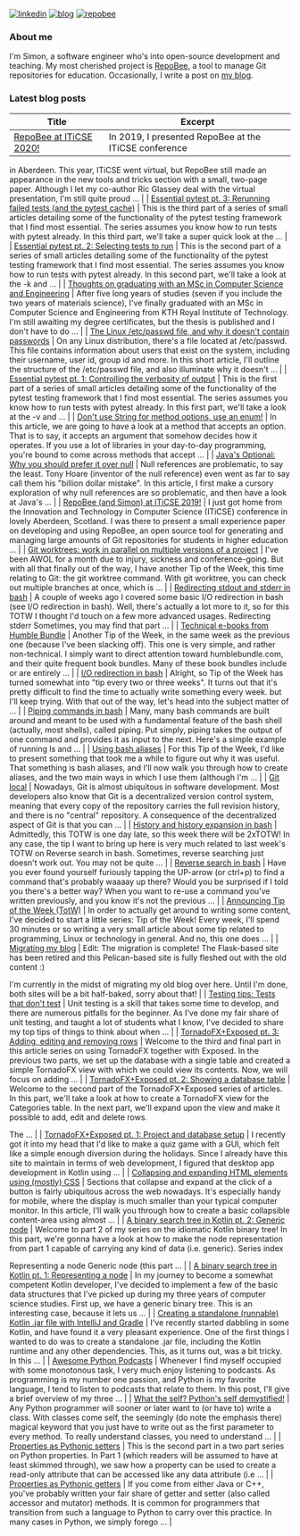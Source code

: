
[![linkedin](https://img.shields.io/badge/-linkedin-blue?style=for-the-badge)](https://www.linkedin.com/in/simon-lars%C3%A9n-b665b3102/)
[![blog](https://img.shields.io/badge/-blog-lightgrey?style=for-the-badge)](https://slar.se)
[![repobee](https://img.shields.io/badge/-repobee-blue?style=for-the-badge)](https://repobee.org)

### About me
I'm Simon, a software engineer who's into open-source development and teaching.
My most cherished project is [RepoBee](https://repobee.org), a tool to manage
Git repositories for education. Occasionally, I write a post on [my
blog](https://slar.se).

### Latest blog posts
| Title                                                                                                                                                                      | Excerpt                                                                                                                                                                                                                                                                                                                         |
|----------------------------------------------------------------------------------------------------------------------------------------------------------------------------|---------------------------------------------------------------------------------------------------------------------------------------------------------------------------------------------------------------------------------------------------------------------------------------------------------------------------------|
| [RepoBee at ITiCSE 2020!](https://slar.se/repobee-at-iticse-2020.html)                                                                                                     | In 2019, I presented RepoBee at the ITiCSE conference
in Aberdeen. This year, ITiCSE went virtual, but RepoBee still made an
appearance in the new tools and tricks section with a small, two-page paper.
Although I let my co-author Ric Glassey deal with the virtual presentation, I'm
still quite proud …                   |
| [Essential pytest pt. 3: Rerunning failed tests (and the pytest cache)](https://slar.se/essential-pytest-3.html)                                                           | This is the third part of a series of small articles detailing some of the
functionality of the pytest testing
framework that I find most essential. The series assumes you know how to run
tests with pytest already.
In this third part, we'll take a super quick look at the …                                               |
| [Essential pytest pt. 2: Selecting tests to run](https://slar.se/essential-pytest-2.html)                                                                                  | This is the second part of a series of small articles detailing some of the
functionality of the pytest testing
framework that I find most essential. The series assumes you know how to run
tests with pytest already.
In this second part, we'll take a look at the -k and …                                                  |
| [Thoughts on graduating with an MSc in Computer Science and Engineering](https://slar.se/thoughts-on-graduating-with-an-msc-in-computer-science-and-engineering.html)      | After five long years of studies (seven if you include the two years of
materials science), I've finally graduated with an MSc in Computer Science and
Engineering from KTH Royal Institute of Technology. I'm still awaiting my
degree certificates, but the thesis is
published and I don't
have to do …                      |
| [The Linux /etc/passwd file, and why it doesn't contain passwords](https://slar.se/etc-passwd.html)                                                                        | On any Linux distribution, there's a file located at /etc/passwd. This file
contains information about users that exist on the system, including their
username, user id, group id and more. In this short article, I'll outline the
structure of the /etc/passwd file, and also illuminate why it doesn't …                    |
| [Essential pytest pt. 1: Controlling the verbosity of output](https://slar.se/essential-pytest-1.html)                                                                     | This is the first part of a series of small articles detailing some of the
functionality of the pytest testing
framework that I find most essential. The series assumes you know how to run
tests with pytest already.
In this first part, we'll take a look at the -v and …                                                    |
| [Don't use String for method options, use an enum!](https://slar.se/dont-use-string-for-method-options-use-an-enum.html)                                                   | In this article, we are going to have a look at a method that accepts an option.
That is to say, it accepts an argument that somehow decides how it operates. If
you use a lot of libraries in your day-to-day programming, you're bound to come
across methods that accept …                                                   |
| [Java's Optional: Why you should prefer it over null](https://slar.se/javas-optional-why-you-should-prefer-it-over-null.html)                                              | Null references are problematic, to say the least. Tony Hoare (inventor of the
null reference) even went as far to say call them his "billion dollar
mistake".
In this article, I first make a cursory exploration of why null references are
so problematic, and then have a look at Java's …                                  |
| [RepoBee (and Simon) at ITiCSE 2019!](https://slar.se/repobee-and-simon-at-iticse-2019.html)                                                                               | I just got home from the Innovation and Technology in Computer Science
(ITiCSE) conference in lovely Aberdeen, Scotland. I was there to present a small
experience paper on developing and using RepoBee, an open
source tool for generating and managing large amounts of Git repositories for
students in higher education …  |
| [Git worktrees: work in parallel on multiple versions of a project](https://slar.se/git-worktrees-work-in-parallel-on-multiple-versions-of-a-project.html)                 | I've been AWOL for a month due to injury, sickness and conference-going. But
with all that finally out of the way, I have another Tip of the Week, this time
relating to Git: the git worktree command. With git worktree, you can check
out multiple branches at once, which is …                                              |
| [Redirecting stdout and stderr in bash](https://slar.se/redirecting-stdout-and-stderr-in-bash.html)                                                                        | A couple of weeks ago I covered some basic I/O redirection in bash (see
I/O redirection in bash). Well, there's actually
a lot more to it, so for this TOTW I thought I'd touch on a few more advanced
usages.
Redirecting stderr
Sometimes, you may find that part …                                                           |
| [Technical e-books from Humble Bundle](https://slar.se/technical-e-books-from-humble-bundle.html)                                                                          | Another Tip of the Week, in the same week as the previous one (because I've
been slacking off). This one is very simple, and rather non-technical. I simply
want to direct attention toward
humblebundle.com, and their quite frequent book
bundles. Many of these book bundles include or are entirely …                       |
| [I/O redirection in bash](https://slar.se/io-redirection-in-bash.html)                                                                                                     | Alright, so Tip of the Week has turned somewhat into "tip every two or three
weeks". It turns out that it's pretty difficult to find the time to actually
write something every week. but I'll keep trying. With that out of the way,
let's head into the subject matter of …                                                   |
| [Piping commands in bash](https://slar.se/piping-commands-in-bash.html)                                                                                                    | Many, many bash commands are built around and meant to be used with a
fundamental feature of the bash shell (actually, most shells), called piping.
Put simply, piping takes the output of one command and provides it as input to
the next. Here's a simple example of running ls and …                                        |
| [Using bash aliases](https://slar.se/using-bash-aliases.html)                                                                                                              | For this Tip of the Week, I'd like to present something that took me a while
to figure out why it was useful. That something is bash aliases, and I'll now
walk you through how to create aliases, and the two main ways in which I use
them (although I'm …                                                                    |
| [Git local](https://slar.se/git-local.html)                                                                                                                                | Nowadays, Git is almost ubiquitous in software development. Most developers also
know that Git is a decentralized version control system, meaning that every
copy of the repository carries the full revision history, and there is no
"central" repository. A consequence of the decentralized aspect of Git is that
you can … |
| [History and history expansion in bash](https://slar.se/history-and-history-expansion-in-bash.html)                                                                        | Admittedly, this TOTW is one day late, so this week there will be 2xTOTW! In
any case, the tip I want to bring up here is very much related to last week's
TOTW on Reverse search in bash. Sometimes,
reverse searching just doesn't work out. You may not be quite …                                                           |
| [Reverse search in bash](https://slar.se/reverse-search-in-bash.html)                                                                                                      | Have you ever found yourself furiously tapping the UP-arrow (or ctrl+p) to
find a command that's probably waaaay up there? Would you be surprised if I
told you there's a better way? When you want to re-use a command you've written
previously, and you know it's not the previous …                                         |
| [Announcing Tip of the Week (TotW)](https://slar.se/announcing-tip-of-the-week-totw.html)                                                                                  | In order to actually get around to writing some content, I've decided to start
a little series: Tip of the Week! Every week, I'll spend 30 minutes or so
writing a very small article about some tip related to programming, Linux or
technology in general. And no, this one does …                                            |
| [Migrating my blog](https://slar.se/migrating-my-blog.html)                                                                                                                | Edit: The migration is complete! The Flask-based site has been retired
and this Pelican-based site is fully fleshed out with the old content :)

I'm currently in the midst of migrating my old blog over here. Until I'm done,
both sites will be a bit half-baked, sorry about that!                                          |
| [Testing tips: Tests that don't test](https://slar.se/tests-that-dont-test.html)                                                                                           | Unit testing is a skill that takes some time to develop, and there are numerous
pitfalls for the beginner. As I've done my fair share of unit testing, and
taught a lot of students what I know, I've decided to share my top tips of
things to think about when …                                                              |
| [TornadoFX+Exposed pt. 3: Adding, editing and removing rows](https://slar.se/tornadofxexposed-pt-3-adding-editing-and-removing-rows.html)                                  | Welcome to the third and final part in this article series on using TornadoFX
together with Exposed. In the previous two parts, we set up the database with a
single table and created a simple TornadoFX view with which we could view its
contents. Now, we will focus on adding …                                            |
| [TornadoFX+Exposed pt. 2: Showing a database table](https://slar.se/tornadofxexposed-pt-2-showing-a-database-table.html)                                                   | Welcome to the second part of the TornadoFX+Exposed series of articles. In this
part, we'll take a look at how to create a TornadoFX view for the Categories
table. In the next part, we'll expand upon the view and make it possible to
add, edit and delete rows.

The …                                                      |
| [TornadoFX+Exposed pt. 1: Project and database setup](https://slar.se/tornadofxexposed-pt-1-project-and-database-setup.html)                                               | I recently got it into my head that I'd like to make a quiz game with a GUI,
which felt like a simple enough diversion during the holidays. Since I already
have this site to maintain in terms of web development, I figured that desktop
app development in Kotlin using …                                                    |
| [Collapsing and expanding HTML elements using (mostly) CSS](https://slar.se/collapsing-and-expanding-html-elements-using-mostly-css.html)                                  | Sections that collapse and expand at the click of a button is fairly ubiquitous
across the web nowadays. It's especially handy for mobile, where the display is
much smaller than your typical computer monitor. In this article, I'll walk you
through how to create a basic collapsible content-area using almost …           |
| [A binary search tree in Kotlin pt. 2: Generic node](https://slar.se/a-binary-search-tree-in-kotlin-pt-2-generic-node.html)                                                | Welcome to part 2 of my series on the idiomatic Kotlin binary tree! In this
part, we're gonna have a look at how to make the node representation from part 1
capable of carrying any kind of data (i.e. generic).
Series index

Representing a node
Generic node (this part …                                                   |
| [A binary search tree in Kotlin pt. 1: Representing a node](https://slar.se/a-binary-search-tree-in-kotlin-pt-1-representing-a-node.html)                                  | In my journey to become a somewhat competent Kotlin developer, I've decided to
implement a few of the basic data structures that I've picked up during my
three years of computer science studies. First up, we have a generic binary
tree. This is an interesting case, because it lets us …                                   |
| [Creating a standalone (runnable) Kotlin .jar file with IntelliJ and Gradle](https://slar.se/creating-a-standalone-runnable-kotlin-jar-file-with-intellij-and-gradle.html) | I've recently started dabbling in some Kotlin, and have found it a very pleasant
experience. One of the first things I wanted to do was to create a standalone
.jar file, including the Kotlin runtime and any other dependencies. This,
as it turns out, was a bit tricky. In this …                                           |
| [Awesome Python Podcasts](https://slar.se/awesome-python-podcasts.html)                                                                                                    | Whenever I find myself occupied with some monotonous task, I
very much enjoy listening to podcasts. As programming is my
number one passion, and Python is my favorite language, I tend
to listen to podcasts that relate to them. In this post, I'll
give a brief overview of my three …                                       |
| [What the self? Python's self demystified!](https://slar.se/what-the-self-pythons-self-demystified.html)                                                                   | Any Python programmer will sooner or later want to (or have to) write a class.
With classes come self, the seemingly (do note the emphasis there)
magical keyword that you just have to write out as the first parameter to every
method. To really understand classes, you need to understand …                                |
| [Properties as Pythonic setters](https://slar.se/properties-as-pythonic-setters.html)                                                                                      | This is the second part in a two part series on Python properties. In
Part 1 (which readers will be assumed to
have at least skimmed through), we saw how a property can be used to create a
read-only attribute that can be accessed like any data attribute (i.e …                                                            |
| [Properties as Pythonic getters](https://slar.se/properties-as-pythonic-getters.html)                                                                                      | If you come from either Java or C++, you've probably written your fair
share of getter and setter (also called accessor and mutator) methods.
It is common for programmers that transition from such a language to Python
to carry over this practice. In many cases in Python, we simply forego …                              |